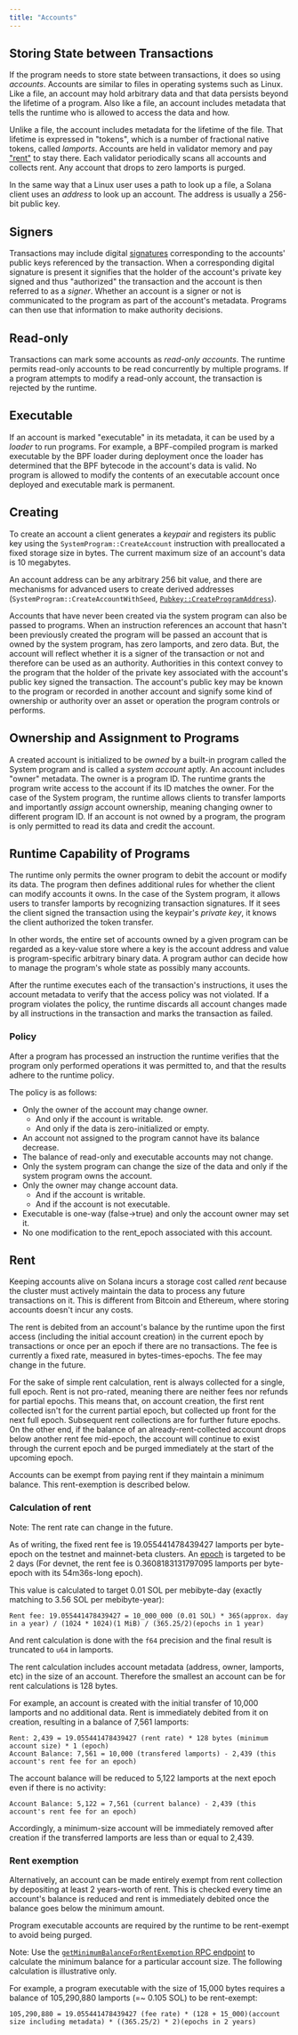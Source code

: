 ```yaml
---
title: "Accounts"
---
```


## Storing State between Transactions

If the program needs to store state between transactions, it does so using
_accounts_. Accounts are similar to files in operating systems such as Linux.
Like a file, an account may hold arbitrary data and that data persists beyond
the lifetime of a program. Also like a file, an account includes metadata that
tells the runtime who is allowed to access the data and how.

Unlike a file, the account includes metadata for the lifetime of the file. That
lifetime is expressed in "tokens", which is a number of fractional native
tokens, called _lamports_. Accounts are held in validator memory and pay
["rent"](#rent) to stay there. Each validator periodically scans all
accounts and collects rent. Any account that drops to zero lamports is purged.

In the same way that a Linux user uses a path to look up a file, a Solana client
uses an _address_ to look up an account. The address is usually a 256-bit public
key.

## Signers

Transactions may include digital [signatures](terminology.md#signature)
corresponding to the accounts' public keys referenced by the transaction. When a
corresponding digital signature is present it signifies that the holder of the
account's private key signed and thus "authorized" the transaction and the
account is then referred to as a _signer_. Whether an account is a signer or not
is communicated to the program as part of the account's metadata. Programs can
then use that information to make authority decisions.

## Read-only

Transactions can mark some accounts as _read-only accounts_. The runtime permits
read-only accounts to be read concurrently by multiple programs. If a program
attempts to modify a read-only account, the transaction is rejected by the
runtime.

## Executable

If an account is marked "executable" in its metadata, it can be used by a
_loader_ to run programs. For example, a BPF-compiled program is marked
executable by the BPF loader during deployment once the loader has determined
that the BPF bytecode in the account's data is valid. No program is allowed to
modify the contents of an executable account once deployed and executable mark
is permanent.

## Creating

To create an account a client generates a _keypair_ and registers its public key
using the `SystemProgram::CreateAccount` instruction with preallocated a fixed
storage size in bytes. The current maximum size of an account's data is 10
megabytes.

An account address can be any arbitrary 256 bit value, and there are mechanisms
for advanced users to create derived addresses
(`SystemProgram::CreateAccountWithSeed`,
[`Pubkey::CreateProgramAddress`](program-derived-addresses.md)).

Accounts that have never been created via the system program can also be passed
to programs. When an instruction references an account that hasn't been
previously created the program will be passed an account that is owned by the
system program, has zero lamports, and zero data. But, the account will reflect
whether it is a signer of the transaction or not and therefore can be used as an
authority. Authorities in this context convey to the program that the holder of
the private key associated with the account's public key signed the transaction.
The account's public key may be known to the program or recorded in another
account and signify some kind of ownership or authority over an asset or
operation the program controls or performs.

## Ownership and Assignment to Programs

A created account is initialized to be _owned_ by a built-in program called the
System program and is called a _system account_ aptly. An account includes
"owner" metadata. The owner is a program ID. The runtime grants the program
write access to the account if its ID matches the owner. For the case of the
System program, the runtime allows clients to transfer lamports and importantly
_assign_ account ownership, meaning changing owner to different program ID. If
an account is not owned by a program, the program is only permitted to read its
data and credit the account.

## Runtime Capability of Programs

The runtime only permits the owner program to debit the account or modify its
data. The program then defines additional rules for whether the client can
modify accounts it owns. In the case of the System program, it allows users to
transfer lamports by recognizing transaction signatures. If it sees the client
signed the transaction using the keypair's _private key_, it knows the client
authorized the token transfer.

In other words, the entire set of accounts owned by a given program can be
regarded as a key-value store where a key is the account address and value is
program-specific arbitrary binary data. A program author can decide how to
manage the program's whole state as possibly many accounts.

After the runtime executes each of the transaction's instructions, it uses the
account metadata to verify that the access policy was not violated. If a program
violates the policy, the runtime discards all account changes made by all
instructions in the transaction and marks the transaction as failed.

### Policy

After a program has processed an instruction the runtime verifies that the
program only performed operations it was permitted to, and that the results
adhere to the runtime policy.

The policy is as follows:
- Only the owner of the account may change owner.
  - And only if the account is writable.
  - And only if the data is zero-initialized or empty.
- An account not assigned to the program cannot have its balance decrease.
- The balance of read-only and executable accounts may not change.
- Only the system program can change the size of the data and only if the system
  program owns the account.
- Only the owner may change account data.
  - And if the account is writable.
  - And if the account is not executable.
- Executable is one-way (false->true) and only the account owner may set it.
- No one modification to the rent_epoch associated with this account.

## Rent

Keeping accounts alive on Solana incurs a storage cost called _rent_ because the
cluster must actively maintain the data to process any future transactions on
it. This is different from Bitcoin and Ethereum, where storing accounts doesn't
incur any costs.

The rent is debited from an account's balance by the runtime upon the first
access (including the initial account creation) in the current epoch by
transactions or once per an epoch if there are no transactions. The fee is
currently a fixed rate, measured in bytes-times-epochs. The fee may change in
the future.

For the sake of simple rent calculation, rent is always collected for a single,
full epoch. Rent is not pro-rated, meaning there are neither fees nor refunds
for partial epochs. This means that, on account creation, the first rent
collected isn't for the current partial epoch, but collected up front for the
next full epoch. Subsequent rent collections are for further future epochs. On
the other end, if the balance of an already-rent-collected account drops below
another rent fee mid-epoch, the account will continue to exist through the
current epoch and be purged immediately at the start of the upcoming epoch.

Accounts can be exempt from paying rent if they maintain a minimum balance. This
rent-exemption is described below.

### Calculation of rent

Note: The rent rate can change in the future.

As of writing, the fixed rent fee is 19.055441478439427 lamports per byte-epoch
on the testnet and mainnet-beta clusters. An [epoch](terminology.md#epoch) is
targeted to be 2 days (For devnet, the rent fee is 0.3608183131797095 lamports
per byte-epoch with its 54m36s-long epoch).

This value is calculated to target 0.01 SOL per mebibyte-day (exactly matching
to 3.56 SOL per mebibyte-year):

```text
Rent fee: 19.055441478439427 = 10_000_000 (0.01 SOL) * 365(approx. day in a year) / (1024 * 1024)(1 MiB) / (365.25/2)(epochs in 1 year)
```

And rent calculation is done with the `f64` precision and the final result is
truncated to `u64` in lamports.

The rent calculation includes account metadata (address, owner, lamports, etc)
in the size of an account. Therefore the smallest an account can be for rent
calculations is 128 bytes.

For example, an account is created with the initial transfer of 10,000 lamports
and no additional data. Rent is immediately debited from it on creation,
resulting in a balance of 7,561 lamports:


```text
Rent: 2,439 = 19.055441478439427 (rent rate) * 128 bytes (minimum account size) * 1 (epoch)
Account Balance: 7,561 = 10,000 (transfered lamports) - 2,439 (this account's rent fee for an epoch)
```

The account balance will be reduced to 5,122 lamports at the next epoch even if
there is no activity:

```text
Account Balance: 5,122 = 7,561 (current balance) - 2,439 (this account's rent fee for an epoch)
```

Accordingly, a minimum-size account will be immediately removed after creation
if the transferred lamports are less than or equal to 2,439.

### Rent exemption

Alternatively, an account can be made entirely exempt from rent collection by
depositing at least 2 years-worth of rent. This is checked every time an
account's balance is reduced and rent is immediately debited once the balance
goes below the minimum amount.

Program executable accounts are required by the runtime to be rent-exempt to
avoid being purged.

Note: Use the [`getMinimumBalanceForRentExemption` RPC
endpoint](developing/clients/jsonrpc-api.md#getminimumbalanceforrentexemption) to calculate the
minimum balance for a particular account size. The following calculation is
illustrative only.

For example, a program executable with the size of 15,000 bytes requires a
balance of 105,290,880 lamports (=~ 0.105 SOL) to be rent-exempt:

```text
105,290,880 = 19.055441478439427 (fee rate) * (128 + 15_000)(account size including metadata) * ((365.25/2) * 2)(epochs in 2 years)
```
